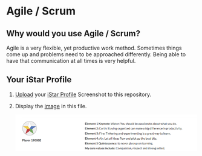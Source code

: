 # Agile / Scrum

## Why would you use Agile / Scrum?

Agile is a very flexible, yet productive work method. Sometimes things come up and problems need to be approached differently. Being able to have that communication at all times is very helpful.

## Your iStar Profile

1. [Upload](https://help.github.com/articles/adding-a-file-to-a-repository/) your [iStar Profile](https://www.playprelude.com) Screenshot to this repository.
2. Display the [image](https://github.com/adam-p/markdown-here/wiki/Markdown-Cheatsheet#images) in this file.


      ![alt text](https://raw.githubusercontent.com/miles-hightechu-ca/VS/master/Capture.PNG)
      
